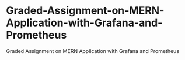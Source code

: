 # Graded-Assignment-on-MERN-Application-with-Grafana-and-Prometheus
Graded Assignment on MERN Application with Grafana and Prometheus
